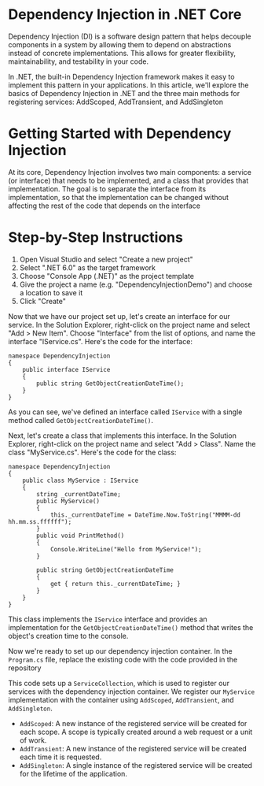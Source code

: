 
# Dependency Injection in .NET Core

Dependency Injection (DI) is a software design pattern that helps decouple components in a system by allowing them to depend on abstractions instead of concrete implementations. This allows for greater flexibility, maintainability, and testability in your code.

In .NET, the built-in Dependency Injection framework makes it easy to implement this pattern in your applications. In this article, we'll explore the basics of Dependency Injection in .NET and the three main methods for registering services: AddScoped, AddTransient, and AddSingleton

# Getting Started with Dependency Injection
At its core, Dependency Injection involves two main components: a service (or interface) that needs to be implemented, and a class that provides that implementation. The goal is to separate the interface from its implementation, so that the implementation can be changed without affecting the rest of the code that depends on the interface

# Step-by-Step Instructions
1.	Open Visual Studio and select "Create a new project"
2.	Select ".NET 6.0" as the target framework
3.	Choose "Console App (.NET)" as the project template
4.	Give the project a name (e.g. "DependencyInjectionDemo") and choose a location to save it
5.	Click "Create"

Now that we have our project set up, let's create an interface for our service. In the Solution Explorer, right-click on the project name and select "Add > New Item". Choose "Interface" from the list of options, and name the interface "IService.cs". Here's the code for the interface:

    namespace DependencyInjection
    {
        public interface IService
        {
            public string GetObjectCreationDateTime();
        }
    }
As you can see, we've defined an interface called `IService` with a single method called `GetObjectCreationDateTime()`.

Next, let's create a class that implements this interface. In the Solution Explorer, right-click on the project name and select "Add > Class". Name the class "MyService.cs". Here's the code for the class:

    namespace DependencyInjection
    {
        public class MyService : IService
        {
            string _currentDateTime;
            public MyService()
            {
                this._currentDateTime = DateTime.Now.ToString("MMMM-dd hh.mm.ss.ffffff");
            }
            public void PrintMethod()
            {
                Console.WriteLine("Hello from MyService!");
            }
    
            public string GetObjectCreationDateTime
            {
                get { return this._currentDateTime; }
            }
        }
    }
This class implements the `IService` interface and provides an implementation for the `GetObjectCreationDateTime()` method that writes the object's creation time to the console.

Now we're ready to set up our dependency injection container. In the `Program.cs` file, replace the existing code with the code provided in the repository

This code sets up a `ServiceCollection`, which is used to register our services with the dependency injection container. We register our `MyService` implementation with the container using `AddScoped`, `AddTransient`, and `AddSingleton`.

-   `AddScoped`: A new instance of the registered service will be created for each scope. A scope is typically created around a web request or a unit of work.
-   `AddTransient`: A new instance of the registered service will be created each time it is requested.
-   `AddSingleton`: A single instance of the registered service will be created for the lifetime of the application.
